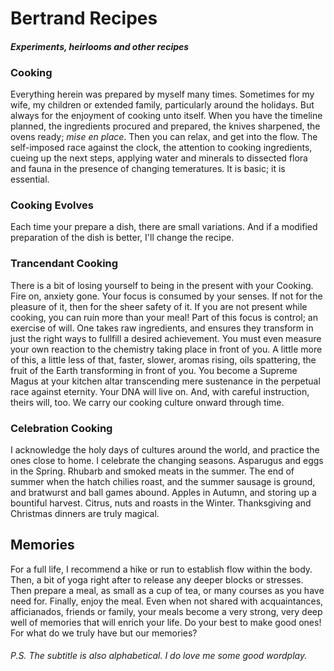 # Bertrand Recipes
#### _Experiments, heirlooms and other recipes_

### Cooking
Everything herein was prepared by myself many times. Sometimes for my wife, my children or extended family, particularly around the holidays. But always for the enjoyment of cooking unto itself. When you have the timeline planned, the ingredients procured and prepared, the knives sharpened, the ovens ready; _mise en place_. Then you can relax, and get into the flow. The self-imposed race against the clock, the attention to cooking ingredients, cueing up the next steps, applying water and minerals to dissected flora and fauna in the presence of changing temeratures. It is basic; it is essential. 

### Cooking Evolves
Each time your prepare a dish, there are small variations. And if a modified preparation of the dish is better, I'll change the recipe.

### Trancendant Cooking
There is a bit of losing yourself to being in the present with your Cooking. Fire on, anxiety gone. Your focus is consumed by your senses. If not for the pleasure of it, then for the sheer safety of it. If you are not present while cooking, you can ruin more than your meal! Part of this focus is control; an exercise of will. One takes raw ingredients, and ensures they transform in just the right ways to fullfill a desired achievement. You must even measure your own reaction to the chemistry taking place in front of you. A little more of this, a little less of that, faster, slower, aromas rising, oils spattering, the fruit of the Earth transforming in front of you. You become a Supreme Magus at your kitchen altar transcending mere sustenance in the perpetual race against eternity. Your DNA will live on. And, with careful instruction, theirs will, too. We carry our cooking culture onward through time. 

### Celebration Cooking
I acknowledge the holy days of cultures around the world, and practice the ones close to home. I celebrate the changing seasons. Asparugus and eggs in the Spring. Rhubarb and smoked meats in the summer. The end of summer when the hatch chilies roast, and the summer sausage is ground, and bratwurst and ball games abound. Apples in Autumn, and storing up a bountiful harvest. Citrus, nuts and roasts in the Winter. Thanksgiving and Christmas dinners are truly magical. 


## Memories
For a full life, I recommend a hike or run to establish flow within the body. Then, a bit of yoga right after to release any deeper blocks or stresses. Then prepare a meal, as small as a cup of tea, or many courses as you have need for. Finally, enjoy the meal. Even when not shared with acquaintances, afficianados, friends or family, your meals become a very strong, very deep well of memories that will enrich your life. Do your best to make good ones! For what do we truly have but our memories?

###### P.S. The subtitle is also alphabetical. I do love me some good wordplay.
